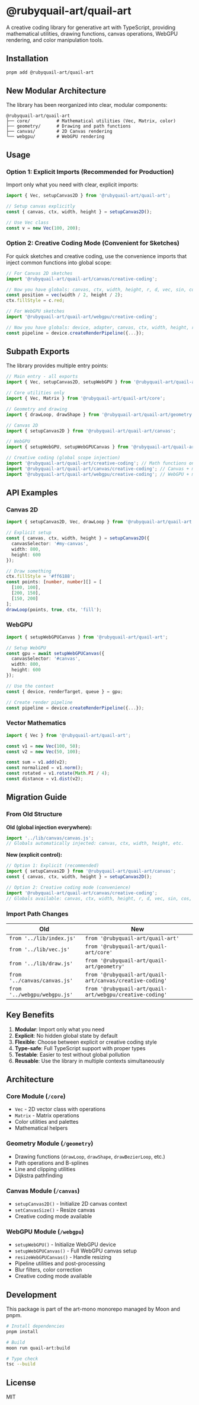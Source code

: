 # @rubyquail-art/quail-art

A creative coding library for generative art with TypeScript, providing mathematical utilities, drawing functions, canvas operations, WebGPU rendering, and color manipulation tools.

## Installation

```bash
pnpm add @rubyquail-art/quail-art
```

## New Modular Architecture

The library has been reorganized into clear, modular components:

```
@rubyquail-art/quail-art
├── core/          # Mathematical utilities (Vec, Matrix, color)
├── geometry/      # Drawing and path functions
├── canvas/        # 2D Canvas rendering
└── webgpu/        # WebGPU rendering
```

## Usage

### Option 1: Explicit Imports (Recommended for Production)

Import only what you need with clear, explicit imports:

```typescript
import { Vec, setupCanvas2D } from '@rubyquail-art/quail-art';

// Setup canvas explicitly
const { canvas, ctx, width, height } = setupCanvas2D();

// Use Vec class
const v = new Vec(100, 200);
```

### Option 2: Creative Coding Mode (Convenient for Sketches)

For quick sketches and creative coding, use the convenience imports that inject common functions into global scope:

```typescript
// For Canvas 2D sketches
import '@rubyquail-art/quail-art/canvas/creative-coding';

// Now you have globals: canvas, ctx, width, height, r, d, vec, sin, cos, etc.
const position = vec(width / 2, height / 2);
ctx.fillStyle = c.red;
```

```typescript
// For WebGPU sketches
import '@rubyquail-art/quail-art/webgpu/creative-coding';

// Now you have globals: device, adapter, canvas, ctx, width, height, renderTarget, etc.
const pipeline = device.createRenderPipeline({...});
```

## Subpath Exports

The library provides multiple entry points:

```typescript
// Main entry - all exports
import { Vec, setupCanvas2D, setupWebGPU } from '@rubyquail-art/quail-art';

// Core utilities only
import { Vec, Matrix } from '@rubyquail-art/quail-art/core';

// Geometry and drawing
import { drawLoop, drawShape } from '@rubyquail-art/quail-art/geometry';

// Canvas 2D
import { setupCanvas2D } from '@rubyquail-art/quail-art/canvas';

// WebGPU
import { setupWebGPU, setupWebGPUCanvas } from '@rubyquail-art/quail-art/webgpu';

// Creative coding (global scope injection)
import '@rubyquail-art/quail-art/creative-coding'; // Math functions only
import '@rubyquail-art/quail-art/canvas/creative-coding'; // Canvas + math
import '@rubyquail-art/quail-art/webgpu/creative-coding'; // WebGPU + math
```

## API Examples

### Canvas 2D

```typescript
import { setupCanvas2D, Vec, drawLoop } from '@rubyquail-art/quail-art';

// Explicit setup
const { canvas, ctx, width, height } = setupCanvas2D({
  canvasSelector: '#my-canvas',
  width: 800,
  height: 600
});

// Draw something
ctx.fillStyle = '#ff6188';
const points: [number, number][] = [
  [100, 100],
  [200, 150],
  [150, 200]
];
drawLoop(points, true, ctx, 'fill');
```

### WebGPU

```typescript
import { setupWebGPUCanvas } from '@rubyquail-art/quail-art';

// Setup WebGPU
const gpu = await setupWebGPUCanvas({
  canvasSelector: '#canvas',
  width: 800,
  height: 600
});

// Use the context
const { device, renderTarget, queue } = gpu;

// Create render pipeline
const pipeline = device.createRenderPipeline({...});
```

### Vector Mathematics

```typescript
import { Vec } from '@rubyquail-art/quail-art';

const v1 = new Vec(100, 50);
const v2 = new Vec(50, 100);

const sum = v1.add(v2);
const normalized = v1.norm();
const rotated = v1.rotate(Math.PI / 4);
const distance = v1.dist(v2);
```

## Migration Guide

### From Old Structure

**Old (global injection everywhere):**
```typescript
import '../lib/canvas/canvas.js';
// Globals automatically injected: canvas, ctx, width, height, etc.
```

**New (explicit control):**
```typescript
// Option 1: Explicit (recommended)
import { setupCanvas2D } from '@rubyquail-art/quail-art/canvas';
const { canvas, ctx, width, height } = setupCanvas2D();

// Option 2: Creative coding mode (convenience)
import '@rubyquail-art/quail-art/canvas/creative-coding';
// Globals available: canvas, ctx, width, height, r, d, vec, sin, cos, etc.
```

### Import Path Changes

| Old | New |
|-----|-----|
| `from '../lib/index.js'` | `from '@rubyquail-art/quail-art'` |
| `from '../lib/vec.js'` | `from '@rubyquail-art/quail-art/core'` |
| `from '../lib/draw.js'` | `from '@rubyquail-art/quail-art/geometry'` |
| `from '../canvas/canvas.js'` | `from '@rubyquail-art/quail-art/canvas/creative-coding'` |
| `from '../webgpu/webgpu.js'` | `from '@rubyquail-art/quail-art/webgpu/creative-coding'` |

## Key Benefits

1. **Modular**: Import only what you need
2. **Explicit**: No hidden global state by default
3. **Flexible**: Choose between explicit or creative coding style
4. **Type-safe**: Full TypeScript support with proper types
5. **Testable**: Easier to test without global pollution
6. **Reusable**: Use the library in multiple contexts simultaneously

## Architecture

### Core Module (`/core`)
- `Vec` - 2D vector class with operations
- `Matrix` - Matrix operations
- Color utilities and palettes
- Mathematical helpers

### Geometry Module (`/geometry`)
- Drawing functions (`drawLoop`, `drawShape`, `drawBezierLoop`, etc.)
- Path operations and B-splines
- Line and clipping utilities
- Dijkstra pathfinding

### Canvas Module (`/canvas`)
- `setupCanvas2D()` - Initialize 2D canvas context
- `setCanvasSize()` - Resize canvas
- Creative coding mode available

### WebGPU Module (`/webgpu`)
- `setupWebGPU()` - Initialize WebGPU device
- `setupWebGPUCanvas()` - Full WebGPU canvas setup
- `resizeWebGPUCanvas()` - Handle resizing
- Pipeline utilities and post-processing
- Blur filters, color correction
- Creative coding mode available

## Development

This package is part of the art-mono monorepo managed by Moon and pnpm.

```bash
# Install dependencies
pnpm install

# Build
moon run quail-art:build

# Type check
tsc --build
```

## License

MIT
